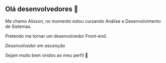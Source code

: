 ## Olá desenvolvedores 👋

Me chamo Alisson, no momento estou cursando Análise e Desenvolvimento de Sistemas.

Pretendo me tornar um desenvolvedor Front-end.

*Desenvolvedor em ascenção*

Sejam muito bem vindos ao meu perfil 👋




